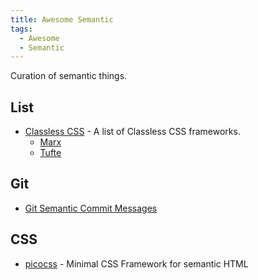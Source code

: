 ```yaml
---
title: Awesome Semantic
tags:
  - Awesome
  - Semantic
---
```


Curation of semantic things.

## List

- [Classless CSS](https://github.com/dbohdan/classless-css) - A list of Classless CSS frameworks.
  - [Marx](https://mblode.github.io/marx/documentation/)
  - [Tufte](https://github.com/edwardtufte/tufte-css)

## Git

- [Git Semantic Commit Messages](https://gist.github.com/joshbuchea/6f47e86d2510bce28f8e7f42ae84c716)

## CSS

- [picocss](https://picocss.com/) - Minimal CSS Framework for semantic HTML
